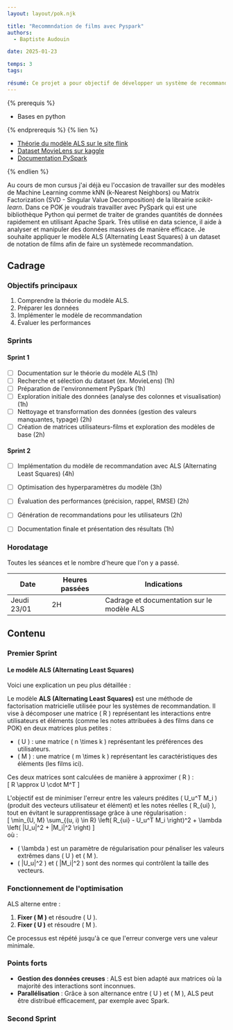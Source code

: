 ```yaml
---
layout: layout/pok.njk

title: "Recommndation de films avec Pyspark"
authors:
  - Baptiste Audouin

date: 2025-01-23

temps: 3
tags:

résumé: Ce projet a pour objectif de développer un système de recommandation de films en utilisant le modèle de machine learning ALS (Alternating Least Squares) de PySpark, librairie d'analyse de données et de machine learning.
---
```


{% prerequis %}

- Bases en python

{% endprerequis %}
{% lien %}

- [Théorie du  modèle ALS sur le site flink](https://nightlies.apache.org/flink/flink-docs-release-1.4/dev/libs/ml/als.html)
- [Dataset MovieLens sur kaggle](https://www.kaggle.com/datasets/grouplens/movielens-20m-dataset?select=rating.csv)
- [Documentation PySpark](https://spark.apache.org/docs/latest/api/python/index.html)

{% endlien %}

Au cours de mon cursus j'ai déjà eu l'occasion de travailler sur des modèles de Machine Learning comme kNN (k-Nearest Neighbors) ou Matrix Factorization (SVD - Singular Value Decomposition) de la librairie *scikit-learn*. Dans ce POK je voudrais travailler avec PySpark qui est une bibliothèque Python qui permet de traiter de grandes quantités de données rapidement en utilisant Apache Spark. Très utilisé en data science, il aide à analyser et manipuler des données massives de manière efficace. Je souhaite appliquer le modèle ALS (Alternating Least Squares) à un dataset de notation de films afin de faire un systèmede recommandation.

## Cadrage

### Objectifs principaux

1. Comprendre la théorie du modèle ALS.
2. Préparer les données
3. Implémenter le modèle de recommandation
4. Évaluer les performances

### Sprints

#### Sprint 1

- [ ] Documentation sur le théorie du modèle ALS (1h)
- [ ] Recherche et sélection du dataset (ex. MovieLens) (1h)
- [ ] Préparation de l'environnement PySpark (1h)
- [ ] Exploration initiale des données (analyse des colonnes et visualisation) (1h)
- [ ] Nettoyage et transformation des données (gestion des valeurs manquantes, typage) (2h)
- [ ] Création de matrices utilisateurs-films et exploration des modèles de base (2h)

#### Sprint 2

- [ ] Implémentation du modèle de recommandation avec ALS (Alternating Least Squares) (4h)
- [ ] Optimisation des hyperparamètres du modèle (3h)
- [ ] Évaluation des performances (précision, rappel, RMSE) (2h)
- [ ] Génération de recommandations pour les utilisateurs (2h)
- [ ] Documentation finale et présentation des résultats (1h)


### Horodatage

Toutes les séances et le nombre d'heure que l'on y a passé.

| Date | Heures passées | Indications |
| -------- | -------- |-------- |
| Jeudi 23/01  | 2H  | Cadrage et documentation sur le modèle ALS |

## Contenu


### Premier Sprint

#### Le modèle ALS (Alternating Least Squares) 

Voici une explication un peu plus détaillée :  

Le modèle **ALS (Alternating Least Squares)** est une méthode de factorisation matricielle utilisée pour les systèmes de recommandation. Il vise à décomposer une matrice \( R \) représentant les interactions entre utilisateurs et éléments (comme les notes attribuées à des films dans ce POK) en deux matrices plus petites :  
- \( U \) : une matrice \( n \times k \) représentant les préférences des utilisateurs.  
- \( M \) : une matrice \( m \times k \) représentant les caractéristiques des éléments (les films ici).  

Ces deux matrices sont calculées de manière à approximer \( R \) :  
\[
R \approx U \cdot M^T
\]  

L'objectif est de minimiser l'erreur entre les valeurs prédites \( U_u^T M_i \) (produit des vecteurs utilisateur et élément) et les notes réelles \( R_{ui} \), tout en évitant le surapprentissage grâce à une régularisation :  
\[
\min_{U, M} \sum_{(u, i) \in R} \left( R_{ui} - U_u^T M_i \right)^2 + \lambda \left( \|U_u\|^2 + \|M_i\|^2 \right)
\]  
où :  
- \( \lambda \) est un paramètre de régularisation pour pénaliser les valeurs extrêmes dans \( U \) et \( M \).  
- \( \|U_u\|^2 \) et \( \|M_i\|^2 \) sont des normes qui contrôlent la taille des vecteurs.  

### Fonctionnement de l'optimisation  
ALS alterne entre :  
1. **Fixer \( M \)** et résoudre \( U \).  
2. **Fixer \( U \)** et résoudre \( M \).  

Ce processus est répété jusqu'à ce que l'erreur converge vers une valeur minimale.  

### Points forts  
- **Gestion des données creuses** : ALS est bien adapté aux matrices où la majorité des interactions sont inconnues.  
- **Parallélisation** : Grâce à son alternance entre \( U \) et \( M \), ALS peut être distribué efficacement, par exemple avec Spark.  


### Second Sprint
